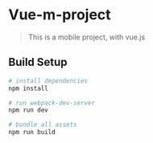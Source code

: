 Vue-m-project
===

> This is a mobile project, with vue.js

## Build Setup

``` bash
# install dependencies
npm install

# run webpack-dev-server
npm run dev

# bundle all assets
npm run build